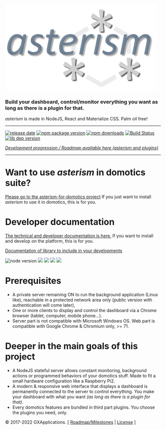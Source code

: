 ![asterism-logo](https://raw.githubusercontent.com/gxapplications/asterism/master/docs/asterism-text.png)

### Build your dashboard, control/monitor everything you want as long as there is a plugin for that.

_asterism_ is made in NodeJS, React and Materialize CSS. Palm oil free!

---

[![release date](https://img.shields.io/github/release-date/gxapplications/asterism.svg)](https://github.com/gxapplications/asterism/releases)
[![npm package version](https://badge.fury.io/js/asterism.svg?logo=npm)](https://www.npmjs.com/package/asterism)
[![npm downloads](https://img.shields.io/npm/dt/asterism.svg?logo=npm&label=npm%20downloads)](https://www.npmjs.com/package/asterism)
[![Build Status](https://travis-ci.org/gxapplications/asterism.png?branch=master&logo=travis)](https://travis-ci.org/gxapplications/asterism)
[![lib dep version](https://img.shields.io/npm/dependency-version/asterism/asterism-plugin-library.svg)](https://www.npmjs.com/package/asterism-plugin-library)

_[Development progression / Roadmap available here (asterism and plugins)](https://github.com/users/gxapplications/projects/1)_

---

# Want to use _asterism_ in domotics suite? 

[Please go to the asterism-for-domotics project](https://github.com/gxapplications/asterism-for-domotics) If you just want to install _asterism_ to use it in domotics, this is for you.


# Developer documentation

[The technical and developer documentation is here.](https://github.com/gxapplications/asterism/wiki/Developer-documentation) If you want to install and develop on the platform, this is for you.

[Documentation of library to include in your developments](https://gxapplications.github.io/asterism-plugin-library/asterism-plugin-library/2.4.0/index.html)

![node version](https://img.shields.io/badge/node-%3E%3D%2012.12.0-pink.svg)
![](https://img.shields.io/npm/dependency-version/asterism/react.svg)
![](https://img.shields.io/npm/dependency-version/asterism/express.svg)
![](https://img.shields.io/npm/dependency-version/asterism/materialize-css.svg)
![](https://img.shields.io/npm/dependency-version/asterism/webpack.svg)


# Prerequisites

- A private server remaining ON to run the background application (Linux like), reachable in a protected network area only (public version with authentication will come later),
- One or more clients to display and control the dashboard via a Chrome browser (tablet, computer, mobile phone...).
- Server part is not compatible with Microsoft Windows OS. Web part is compatible with Google Chrome & Chromium only, >= 71.


# Deeper in the main goals of this project
 
- A NodeJS stateful server allows constant monitoring, background actions or programmed behaviors of your domotics stuff. Made to fit a small hardware configuration like a Raspberry Pi2. 
- A modern & responsive web interface that displays a dashboard is permanently connected to the server to control everything. You make your dashboard with what you want _(as long as there is a plugin for that)_.
- Every domotics features are bundled in third part plugins. You choose the plugins you need, only.


:copyright: 2017-2022 GXApplications. [ [Roadmap/Milestones](https://github.com/gxapplications/asterism/milestones?direction=asc&sort=due_date&state=open) | [License](https://github.com/gxapplications/asterism/blob/master/LICENSE.md) ]
